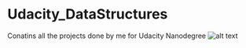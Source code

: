 # Udacity_DataStructures
Conatins all the projects done by me for Udacity Nanodegree
![alt text](https://photos.app.goo.gl/CpPDLDzUAFyZfFkz5)
